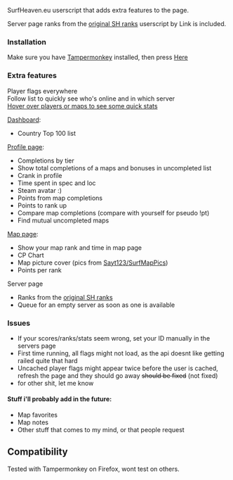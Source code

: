 SurfHeaven.eu userscript that adds extra features to the page.

Server page ranks from the [original SH ranks](https://greasyfork.org/en/scripts/438271-surfheaven-ranks) userscript by Link is included.

### Installation
Make sure you have [Tampermonkey](https://www.tampermonkey.net/) installed, then press [Here](https://iloveur.mom/i/sh.user.js)

### Extra features

Player flags everywhere  
Follow list to quickly see who's online and in which server  
[Hover over players or maps to see some quick stats](https://iloveur.mom/i/cVjDAG3sWS.gif)

[Dashboard](https://user-images.githubusercontent.com/1765167/220739743-3b09984d-fc90-498c-a8f7-bba4e943341d.png):
 - Country Top 100 list

[Profile page](https://user-images.githubusercontent.com/1765167/220740185-802ba381-c9b9-4afa-9bae-938ba87e3e19.png):
 - Completions by tier
 - Show total completions of a maps and bonuses in uncompleted list 
 - Crank in profile  
 - Time spent in spec and loc  
 - Steam avatar :)
 - Points from map completions
 - Points to rank up
 - Compare map completions (compare with yourself for pseudo !pt)
 - Find mutual uncompleted maps

[Map page](https://iloveur.mom/i/M7NRwfPCUE.jpg):
 - Show your map rank and time in map page  
 - CP Chart
 - Map picture cover (pics from [Sayt123/SurfMapPics](https://github.com/Sayt123/SurfMapPics))
 - Points per rank

Server page
 - Ranks from the [original SH ranks](https://greasyfork.org/en/scripts/438271-surfheaven-ranks)
 - Queue for an empty server as soon as one is available

### Issues
 - If your scores/ranks/stats seem wrong, set your ID manually in the servers page
 - First time running, all flags might not load, as the api doesnt like getting railed quite that hard
 - Uncached player flags might appear twice before the user is cached, refresh the page and they should go away ~~should be fixed~~ (not fixed)
 - for other shit, let me know

#### Stuff i'll probably add in the future:
 - Map favorites
 - Map notes
 - Other stuff that comes to my mind, or that people request

 ## Compatibility
 Tested with Tampermonkey on Firefox, wont test on others.
